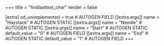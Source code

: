 +++
title = "findlasttext_char"
render = false

[extra]
od_unimplemented = true # AUTOGEN FIELD
[[extra.args]]
name = "Haystack" # AUTOGEN STATIC
[[extra.args]]
name = "Needle" # AUTOGEN STATIC
[[extra.args]]
name = "Start" # AUTOGEN STATIC
default_value = "0" # AUTOGEN FIELD
[[extra.args]]
name = "End" # AUTOGEN STATIC
default_value = "1" # AUTOGEN FIELD
+++